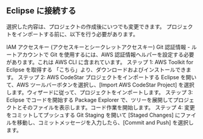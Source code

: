 ## Eclipse に接続する
選択した内容は、プロジェクトの作成後にいつでも変更できます。
プロジェクトをインポートする前に、以下を行う必要があります。

IAM アクセスキー (アクセスキーとシークレットアクセスキー)
Git 認証情報 - ルートアカウントで Git を使用するには、AWS 認証情報ヘルパーを設定する必要があります。これは AWS CLI に含まれています。
ステップ 1: AWS Toolkit for Eclipse を取得する
「こちら」より、ダウンロードおよびインストールできます。
ステップ 2: AWS CodeStar プロジェクトをインポートする
Eclipse を開いて、AWS ツールバーボタンを選択し、[Import AWS CodeStar Project] を選択します。ウィザードに従って、プロジェクトをインポートします。
ステップ 3: Eclipse でコードを開始する
Package Explorer で、ツリーを展開してプロジェクトとそのファイルを表示します。コード作業を開始します。
ステップ 4: 変更をコミットしてプッシュする
Git Staging を開いて [Staged Changes] にファイルを移動し、コミットメッセージを入力したら、[Commit and Push] を選択します。
